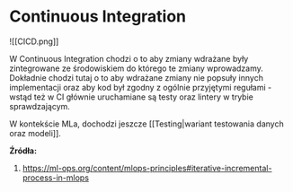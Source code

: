 # Continuous Integration

![[CICD.png]]

W Continuous Integration chodzi o to aby zmiany wdrażane były zintegrowane ze środowiskiem do którego te zmiany wprowadzamy. Dokładnie chodzi tutaj o to aby wdrażane zmiany nie popsuły innych implementacji oraz aby kod był zgodny z ogólnie przyjętymi regułami - wstąd też w CI głównie uruchamiane są testy oraz lintery w trybie sprawdzającym. 

W kontekście MLa, dochodzi jeszcze [[Testing|wariant testowania danych oraz modeli]].

**Źródła:**
1. https://ml-ops.org/content/mlops-principles#iterative-incremental-process-in-mlops